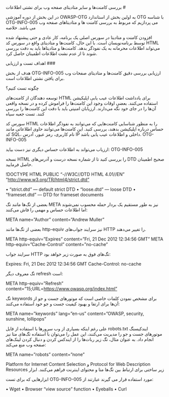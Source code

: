 
بررسی کامنت‌ها و سایر متادیتای صفحه وب برای نشتی اطلاعات #

در این بخش از دوره آموزشی OWASP-OTG به اولین بخش از استاندارد OTG با شناسه OTG-INFO-005 می پردازیم که مربوط به بررسی کامنت ها و متادیتاهای صفحه وب می باشد.
خلاصه

افزودن کامنت و متادیتا در سورس اصلی یک برنامه، کار عادی و حتی پیشنهاد شده توسط برنامه‌نویسان است. با این حال، کامنت‌ها و متادیتای واقع در سورس کد HTML می‌تواند اطلاعات محرمانه به یک نفوذگر بدهد. کامنت‌ها و متادیتاها باید به دقت بررسی شوند تا از عدم نشت اطلاعات اطمینان حاصل کرد.

اهداف تست و ارزیابی ###

هدف از بخش OTG-INFO-005 ارزیابی بررسی دقیق کامنت‌ها و متادیتای صفحات وب برای یافتن نشتی اطلاعات است.

چگونه تست کنیم؟

توسعه دهندگان از کامنت‌های HTML برای یادداشت اطلاعات عیب یابی اپلیکیشن استفاده می‌کنند. بعضی اوقات وجود این کامنت‌ها را فراموش کرده و در نسخه واقعی آن‌ها را در جای خود نگه می‌دارند. ارزیابان امنیتی باید با دقت این کامنت‌ها را بررسی کنند.
تست جعبه سیاه

سورس کد HTML را به منظور شناسایی کامنت‌هایی که می‌توانند به نفوذگر اطلاعات حساس درباره اپلیکیشن بدهند، بررسی کنید. این کامنت‌ها می‌توانند حاوی اطلاعاتی مانند کد SQL، نام کاربری، رمز عبور، آدرس IP داخلی و اطلاعات عیب یابی باشد.
OTG-INFO-005

ارزیاب می‌تواند به اطلاعات حساس دیگری نیز دست بیاید:
OTG-INFO-005

نسخه HTML را بررسی کنید تا از شماره نسخه درست و آدرس‌های DTD صحیح اطمینان حاصل فرمایید.

!DOCTYPE HTML PUBLIC “-//W3C//DTD HTML 4.01//EN” “http://www.w3.org/TR/html4/strict.dtd”

• “strict.dtd” — default strict DTD
• “loose.dtd” — loose DTD
• “frameset.dtd” — DTD for frameset documents

بعضی از تگ‌ها مانند تگ META نیز به طور مستقیم یک بردار حمله محسوب نمی‌شوند اما اطلاعات حساس و مهمی را فاش می‌کنند:

META name=”Author” content=”Andrew Muller”

بعضی از تگ‌ها مانند http-equiv نیز سرایند جواب‌های HTTP را تغییر می‌دهند.

META http-equiv=”Expires” content=”Fri, 21 Dec 2012 12:34:56 GMT”
META http-equiv=”Cache-Control” content=”no-cache”

سرایند جواب HTTP تگ‌های فوق به صورت زیر خواهد بود:

Expires: Fri, 21 Dec 2012 12:34:56 GMT
Cache-Control: no-cache

تگ معروف دیگر refresh است:

META http-equiv=”Refresh” content=”15;URL=https://www.owasp.org/index.html”

تگ keywords برای مشخص نمودن کلمات خاصی است که موتورهای جست و جو از آن‌ها برای ارتقا و بهبود کیفیت جست و جو خود استفاده می‌کنند:

META name=”keywords” lang=”en-us” content=”OWASP, security, sunshine, lollipops”

علی رغم اینکه بسیاری از وب سرورها با استفاده از فایل robots.txt ایندکیسنگ موتورهای جست و جو را مدیریت می‌کنند، این عمل را می‌توان با استفاده تگ‌های متا نیز انجام داد. به عنوان مثال، تگ زیر ربات‌ها را از ایندکس کردن و دنبال کردن لینک‌های صفحه وب منع می‌کند:

META name=”robots” content=”none”

Platform for Internet Content Selection و Protocol for Web Description Resources زیر ساختی برای ارتباط بین تگ‌ها متا و محتوای اینترنت فراهم می‌کنند.
ابزار

ابزارهایی که برای تست OTG-INFO-005 مورد استفاده قرار می گیرند عبارتند از:

• Wget
• Browser “view source” function
• Eyeballs
• Curl
